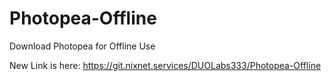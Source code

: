 # Photopea-Offline
Download Photopea for Offline Use

New Link is here: https://git.nixnet.services/DUOLabs333/Photopea-Offline

